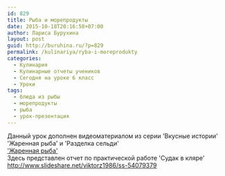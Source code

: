```yaml
---
id: 829
title: Рыба и морепродукты
date: 2015-10-18T20:16:58+07:00
author: Лариса Бурухина
layout: post
guid: http://buruhina.ru/?p=829
permalink: /kulinariya/ryba-i-moreprodukty
categories:
  - Кулинария
  - Кулинарные отчеты учеников
  - Сегодня на уроке 6 класс
  - Уроки
tags:
  - блюда из рыбы
  - морепродукты
  - рыба
  - урок-презентация
---
```

Данный урок дополнен видеоматериалом из серии 'Вкусные истории' 'Жаренная рыба' и 'Разделка сельди'  
<a href="http://www.slideshare.net/viktorz1986/ss-54079273" target="_blank">'Жаренная рыба'</a>  
Здесь представлен отчет по практической работе 'Судак в кляре'  
<a href="http://www.slideshare.net/viktorz1986/ss-54079379" target="_blank">http://www.slideshare.net/viktorz1986/ss-54079379</a>